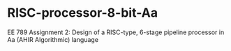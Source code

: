 # RISC-processor-8-bit-Aa
EE 789 Assignment 2: Design of a RISC-type, 6-stage pipeline processor in Aa (AHIR Algorithmic) language
